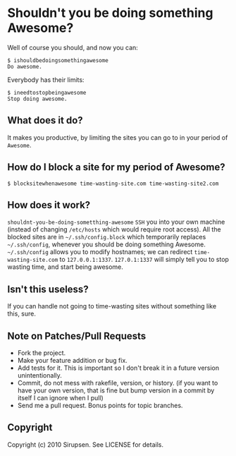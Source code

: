 # Shouldn't you be doing something Awesome?

Well of course you should, and now you can:

    $ ishouldbedoingsomethingawesome
    Do awesome.

Everybody has their limits:

    $ ineedtostopbeingawesome
    Stop doing awesome.

## What does it do?

It makes you productive, by limiting the sites you can go to in your period of `Awesome`.

## How do I block a site for my period of Awesome?

    $ blocksitewhenawesome time-wasting-site.com time-wasting-site2.com

## How does it work?

`shouldnt-you-be-doing-sometthing-awesome` `SSH` you into your own machine (instead of changing `/etc/hosts` which would require root access). All the blocked sites are in `~/.ssh/config.block` which temporarily replaces `~/.ssh/config`, whenever you should be doing something Awesome. `~/.ssh/config` allows you to modify hostnames; we can redirect `time-wasting-site.com` to `127.0.0.1:1337`. `127.0.1:1337` will simply tell you to stop wasting time, and start being awesome.

## Isn't this useless?

If you can handle not going to time-wasting sites without something like this, sure.

## Note on Patches/Pull Requests
 
* Fork the project.
* Make your feature addition or bug fix.
* Add tests for it. This is important so I don't break it in a
  future version unintentionally.
* Commit, do not mess with rakefile, version, or history.
  (if you want to have your own version, that is fine but bump version in a commit by itself I can ignore when I pull)
* Send me a pull request. Bonus points for topic branches.

## Copyright

Copyright (c) 2010 Sirupsen. See LICENSE for details.
